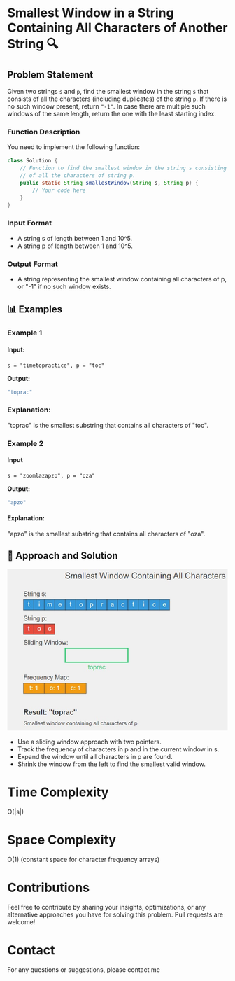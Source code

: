 # Smallest Window in a String Containing All Characters of Another String 🔍

## Problem Statement

Given two strings `s` and `p`, find the smallest window in the string `s` that consists of all the characters (including duplicates) of the string `p`. If there is no such window present, return `"-1"`. In case there are multiple such windows of the same length, return the one with the least starting index.

### Function Description

You need to implement the following function:

```java
class Solution {
    // Function to find the smallest window in the string s consisting
    // of all the characters of string p.
    public static String smallestWindow(String s, String p) {
        // Your code here
    }
}
```

### **Input Format**

- A string s of length between 1 and 10^5.
- A string p of length between 1 and 10^5.

### **Output Format**

- A string representing the smallest window containing all characters of p, or "-1" if no such window exists.

## 📊 Examples

### Example 1

#### Input:

```
s = "timetopractice", p = "toc"
```

**Output:**

```java
"toprac"
```

### Explanation:

"toprac" is the smallest substring that contains all characters of "toc".

### Example 2

#### Input

```
s = "zoomlazapzo", p = "oza"
```

**Output:**

```java
"apzo"
```

#### Explanation:

"apzo" is the smallest substring that contains all characters of "oza".

## 🧠 Approach and Solution

![Explanation](Example.jpg)

- Use a sliding window approach with two pointers.
- Track the frequency of characters in p and in the current window in s.
- Expand the window until all characters in p are found.
- Shrink the window from the left to find the smallest valid window.

# Time Complexity

O(|s|)

# Space Complexity

O(1) (constant space for character frequency arrays)

# Contributions

Feel free to contribute by sharing your insights, optimizations, or any alternative approaches you have for solving this problem. Pull requests are welcome!

# Contact

For any questions or suggestions, please contact me

